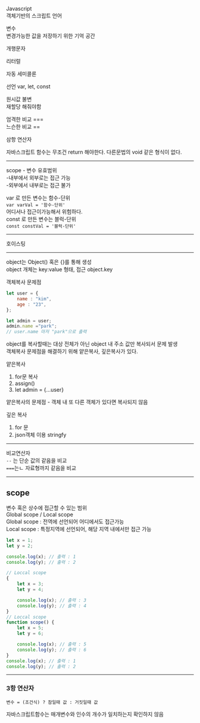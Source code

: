 Javascript  
객체기반의 스크립트 언어


변수  
변경가능한 값을 저장하기 위한 기억 공간

개행문자  

리터럴

자동 세미콜론

선언
var, let, const

원시값 불변   
재할당 해줘야함

엄격한 비교 ===  
느슨한 비교 ==

삼항 연산자

자바스크립트 함수는 무조건 return 해야한다.
다른문법의 void 같은 형식이 없다.

---
scope - 변수 유효범위  
-내부에서 외부로는 접근 가능  
-외부에서 내부로는 접근 불가  

var 로 만든 변수는 함수-단위  
`var varVal = '함수-단위'`  
어디서나 접근이가능해서 위험하다.   
const 로 만든 변수는 블럭-단위   
`const constVal = '블럭-단위'`  

---
호이스팅

---
object는 Object() 혹은 {}를 통해 생성   
object 개체는 key:value 형태, 접근 object.key

객체복사 문제점
```Javascript
let user = {
    name : "kim",
    age : "23",
};

let admin = user;
admin.name ="park";
// user.name 마저 "park"으로 출력
```
object를 복사할때는 대상 전체가 아닌 object 내 주소 값만 복사되서 문제 발생  
객체복사 문제점을 해결하기 위해 얕은복사, 깊은복사가 있다.

얕은복사
1. for문 복사
2. assign()
3. let admin = {...user}  

얕은복사의 문제점 - 객체 내 또 다른 객체가 있다면 복사되지 않음  

깊은 복사
1. for 문
2. json객체 이용 stringfy

---
비교연산자    
`--` 는 단순 값의 같음을 비교  
`===`는ㄴ 자료형까지 같음을 비교

---
## scope
변수 혹은 상수에 접근할 수 있는 범위  
Global scope / Local scope  
Global scope : 전역에 선언되어 어디에서도 접근가능  
Local scope : 특정지역에 선언되어, 해당 지역 내에서만 접근 가능  

```js
let x = 1;
let y = 2;

console.log(x); // 출력 : 1
console.log(y); // 출력 : 2

// Loccal scope
{
    let x = 3;
    let y = 4;

    console.log(x); // 출력 : 3
    console.log(y); // 출력 : 4
}
// Loccal scope
function scope() {
    let x = 5;
    let y = 6;

    console.log(x); // 출력 : 5
    console.log(y); // 출력 : 6
}
console.log(x); // 출력 : 1
console.log(y); // 출력 : 2
```

---
### 3항 연산자  
`변수 = (조건식) ? 참일때 값 : 거짓일때 값`


자바스크립트함수는 매개변수와 인수의 개수가 일치하는지 확인하지 않음
